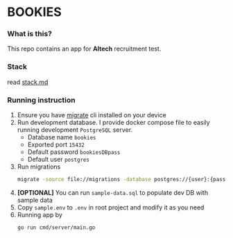 # BOOKIES

### What is this?
This repo contains an app for **Altech** recruitment test.

### Stack
read [stack.md](./stack.md)

### Running instruction
1. Ensure you have [migrate](https://github.com/golang-migrate/migrate) cli installed on your device
2. Run development database. I provide docker compose file to easily running development `PostgreSQL` server.
   * Database name `bookies`
   * Exported port `15432`
   * Default password `bookiesDBpass`
   * Default user `postgres`
3. Run migrations
   ```bash
   migrate -source file://migrations -database postgres://{user}:{password}@{host}:{port}/{db_name} up
   ```
4. **[OPTIONAL]** You can run `sample-data.sql` to populate dev DB with sample data
5. Copy `sample.env` to `.env` in root project and modify it as you need
6. Running app by
   ```bash
   go run cmd/server/main.go
   ```
